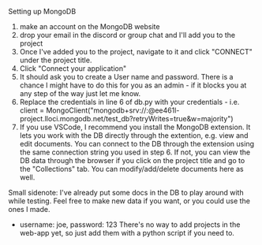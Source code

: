 Setting up MongoDB

1. make an account on the MongoDB website
2. drop your email in the discord or group chat and I'll add you to the project
3. Once I've added you to the project, navigate to it and click "CONNECT" under the project title.
4. Click "Connect your application"
5. It should ask you to create a User name and password. There is a chance I might have to do this for you as an admin - if it blocks you at any step of the way just let me know.
6. Replace the credentials in line 6 of db.py with your credentials - i.e. client = MongoClient("mongodb+srv://<username>:<password>@ee461l-project.lloci.mongodb.net/test_db?retryWrites=true&w=majority")
7. If you use VSCode, I recommend you install the MongoDB extension. It lets you work with the DB directly through the extention, e.g. view and edit documents. You can connect to the DB through the extension using the same connection string you used in step 6. If not, you can view the DB data through the browser if you click on the project title and go to the "Collections" tab. You can modify/add/delete documents here as well.

Small sidenote: I've already put some docs in the DB to play around with while testing. Feel free to make new data if you want, or you could use the ones I made.
- username: joe, password: 123
There's no way to add projects in the web-app yet, so just add them with a python script if you need to.